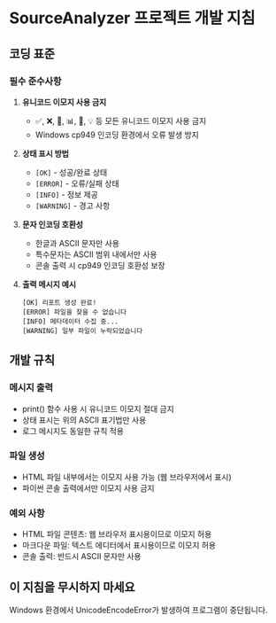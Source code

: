 # SourceAnalyzer 프로젝트 개발 지침

## 코딩 표준

### 필수 준수사항
1. **유니코드 이모지 사용 금지**
   - ✅, ❌, 🚀, 📊, 🔗, 💡 등 모든 유니코드 이모지 사용 금지
   - Windows cp949 인코딩 환경에서 오류 발생 방지

2. **상태 표시 방법**
   - `[OK]` - 성공/완료 상태
   - `[ERROR]` - 오류/실패 상태  
   - `[INFO]` - 정보 제공
   - `[WARNING]` - 경고 사항

3. **문자 인코딩 호환성**
   - 한글과 ASCII 문자만 사용
   - 특수문자는 ASCII 범위 내에서만 사용
   - 콘솔 출력 시 cp949 인코딩 호환성 보장

4. **출력 메시지 예시**
   ```
   [OK] 리포트 생성 완료!
   [ERROR] 파일을 찾을 수 없습니다
   [INFO] 메타데이터 수집 중...
   [WARNING] 일부 파일이 누락되었습니다
   ```

## 개발 규칙

### 메시지 출력
- print() 함수 사용 시 유니코드 이모지 절대 금지
- 상태 표시는 위의 ASCII 표기법만 사용
- 로그 메시지도 동일한 규칙 적용

### 파일 생성
- HTML 파일 내부에서는 이모지 사용 가능 (웹 브라우저에서 표시)
- 파이썬 콘솔 출력에서만 이모지 사용 금지

### 예외 사항
- HTML 파일 콘텐츠: 웹 브라우저 표시용이므로 이모지 허용
- 마크다운 파일: 텍스트 에디터에서 표시용이므로 이모지 허용
- 콘솔 출력: 반드시 ASCII 문자만 사용

## 이 지침을 무시하지 마세요
Windows 환경에서 UnicodeEncodeError가 발생하여 프로그램이 중단됩니다.
